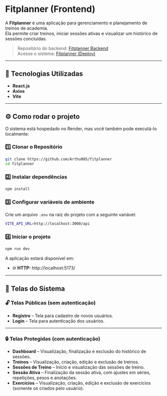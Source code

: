 # Fitplanner (Frontend)

A **Fitplanner** é uma aplicação para gerenciamento e planejamento de treinos de academia.  
Ela permite criar treinos, iniciar sessões ativas e visualizar um histórico de sessões concluídas.

> Repositório do backend: [Fitplanner Backend](https://github.com/Arthu085/fitplanner-api)  
> Acesse o sistema: [Fitplanner (Deploy)](https://fitplanner-xm8c.onrender.com)

---

## 🚀 Tecnologias Utilizadas

- **React.js**
- **Axios**
- **Vite**

---

## ⚙️ Como rodar o projeto

O sistema está hospedado no Render, mas você também pode executá-lo localmente:

### 1️⃣ Clonar o Repositório

```bash
git clone https://github.com/Arthu085/fitplanner
cd fitplanner
```

### 2️⃣ Instalar dependências

```bash
npm install
```

### 3️⃣ Configurar variáveis de ambiente

Crie um arquivo `.env` na raiz do projeto com a seguinte variável:

```bash
VITE_API_URL=http://localhost:3000/api
```

### 4️⃣ Iniciar o projeto

```bash
npm run dev
```

A aplicação estará disponível em:

- 🌐 **HTTP:** http://localhost:5173/

---

## 📌 Telas do Sistema

### 🔓 Telas Públicas (sem autenticação)

- **Registro** – Tela para cadastro de novos usuários.  
- **Login** – Tela para autenticação dos usuários.

---

### 🔒 Telas Protegidas (com autenticação)

- **Dashboard** – Visualização, finalização e exclusão do histórico de sessões.  
- **Treinos** – Visualização, criação, edição e exclusão de treinos.  
- **Sessões de Treino** – Início e visualização das sessões de treino.  
- **Sessão Ativa** – Finalização da sessão ativa, com ajustes em séries, repetições, pesos e anotações.  
- **Exercícios** – Visualização, criação, edição e exclusão de exercícios (somente os criados pelo usuário).

